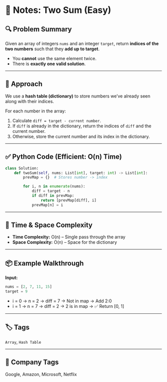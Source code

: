# 📝 Notes: Two Sum (Easy)

## 🔍 Problem Summary

Given an array of integers `nums` and an integer `target`, return **indices of the two numbers** such that they **add up to target**.

- You **cannot** use the same element twice.
- There is **exactly one valid solution**.

---

## 🧠 Approach

We use a **hash table (dictionary)** to store numbers we’ve already seen along with their indices.

For each number in the array:

1. Calculate `diff = target - current number`.
2. If `diff` is already in the dictionary, return the indices of `diff` and the current number.
3. Otherwise, store the current number and its index in the dictionary.

---

## ✅ Python Code (Efficient: O(n) Time)

```python
class Solution:
    def twoSum(self, nums: List[int], target: int) -> List[int]:
        prevMap = {}  # Stores number -> index

        for i, n in enumerate(nums):
            diff = target - n
            if diff in prevMap:
                return [prevMap[diff], i]
            prevMap[n] = i
```

---

## 🧮 Time & Space Complexity

* **Time Complexity:** O(n) – Single pass through the array
* **Space Complexity:** O(n) – Space for the dictionary

---

## 📦 Example Walkthrough

**Input:**

```python
nums = [2, 7, 11, 15]
target = 9
```

* i = 0 → n = 2 → diff = 7 → Not in map → Add 2:0
* i = 1 → n = 7 → diff = 2 → 2 is in map → ✅ Return [0, 1]

---

## 🏷️ Tags

`Array`, `Hash Table`

---

## 🏢 Company Tags

Google, Amazon, Microsoft, Netflix
